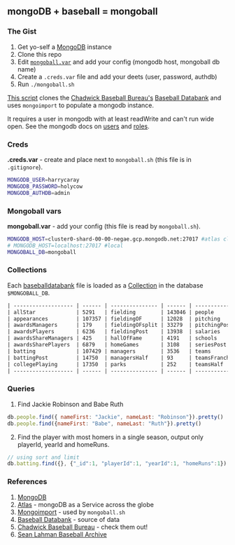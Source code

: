 ## mongoDB + baseball = mongoball

### The Gist

1. Get yo-self a [MongoDB](https://www.mongodb.com/cloud/atlas) instance
1. Clone this repo
1. Edit [`mongoball.var`](/mongoball.var) and add your config (mongodb host, mongoball db name)
1. Create a `.creds.var` file and add your deets (user, password, authdb)
1. Run `./mongoball.sh`

[This script](/mongoball.sh) clones the [Chadwick Baseball Bureau's](https://github.com/chadwickbureau) [Baseball Databank](https://github.com/chadwickbureau/baseballdatabank) and uses `mongoimport` to populate a mongodb instance.

It requires a user in mongodb with at least readWrite and can't run wide open.  See the mongodb docs on [users](https://docs.mongodb.com/manual/core/security-users/) and [roles](https://docs.mongodb.com/manual/reference/built-in-roles/).

### Creds

**.creds.var** - create and place next to `mongoball.sh` (this file is in `.gitignore`).

```bash
MONGODB_USER=harrycaray
MONGODB_PASSWORD=holycow
MONGODB_AUTHDB=admin
```

### Mongoball vars

**mongoball.var** - add your config (this file is read by `mongoball.sh`).

```bash
MONGODB_HOST=cluster0-shard-00-00-negae.gcp.mongodb.net:27017 #atlas cluster
# MONGODB_HOST=localhost:27017 #local
MONGOBALL_DB=mongoball
```

### Collections

Each [baseballdatabank](https://github.com/chadwickbureau/baseballdatabank) file is loaded as a [Collection](https://docs.mongodb.com/manual/core/databases-and-collections/) in the database `$MONGOBALL_DB`.

```txt
| ------------------- | ------ | --------------- | ------ | --------------- | ----- |
| allStar             | 5291   | fielding        | 143046 | people          | 19878 |
| appearances         | 107357 | fieldingOF      | 12028  | pitching        | 47628 |
| awardsManagers      | 179    | fieldingOFsplit | 33279  | pitchingPost    | 5798  |
| awardsPlayers       | 6236   | fieldingPost    | 13938  | salaries        | 26428 |
| awardsShareManagers | 425    | hallOfFame      | 4191   | schools         | 1207  |
| awardsSharePlayers  | 6879   | homeGames       | 3108   | seriesPost      | 343   |
| batting             | 107429 | managers        | 3536   | teams           | 2925  |
| battingPost         | 14750  | managersHalf    | 93     | teamsFranchises | 120   |
| collegePlaying      | 17350  | parks           | 252    | teamsHalf       | 52    |
| ------------------- | ------ | --------------- | ------ | --------------- | ----- |
```

### Queries

1. Find Jackie Robinson and Babe Ruth

```javascript
db.people.find({ nameFirst: "Jackie", nameLast: "Robinson"}).pretty()
db.people.find({nameFirst: "Babe", nameLast: "Ruth"}).pretty()
```

2. Find the player with most homers in a single season, output only playerId, yearId and homeRuns.

```javascript
// using sort and limit
db.batting.find({}, {"_id":1, "playerId":1, "yearId":1, "homeRuns":1}).sort({homeRuns:-1}).limit(1).pretty()
```

### References

1. [MongoDB](https://mongodb.com)
1. [Atlas](https://atlas.mongodb.com) - mongoDB as a Service across the globe
1. [Mongoimport](https://docs.mongodb.com/manual/reference/program/mongoimport/) - used by `mongoball.sh`
1. [Baseball Databank](https://github.com/chadwickbureau/baseballdatabank) - source of data
1. [Chadwick Baseball Bureau](https://github.com/chadwickbureau) - check them out!
1. [Sean Lahman Baseball Archive](http://www.seanlahman.com/baseball-archive/statistics/)
